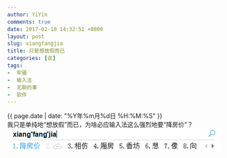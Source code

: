 ```yaml
---
author: YiYin
comments: true
date: 2017-02-10 14:32:51 +0800
layout: post
slug: xiangfangjia
title: 只是想放假而已
categories: [说]
tags:
-  牢骚
-  输入法
-  无聊的事
-  软件
---
```

<div class="saying">
<div class="timestamp">{{ page.date | date: "%Y年%m月%d日 %H:%M:%S" }}</div>
我只是单纯地“想放假”而已，为啥必应输入法这么强烈地要“降房价”？

<img src="/public/images/xiangfangjia.jpg" alt="">
</div>
